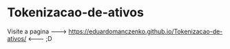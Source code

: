 # Tokenizacao-de-ativos

Visite a pagina ---> https://eduardomanczenko.github.io/Tokenizacao-de-ativos/ <--- ;D
